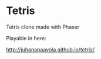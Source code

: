 Tetris
======

Tetris clone made with Phaser

Playable in here:

http://juhanapaavola.github.io/tetris/
